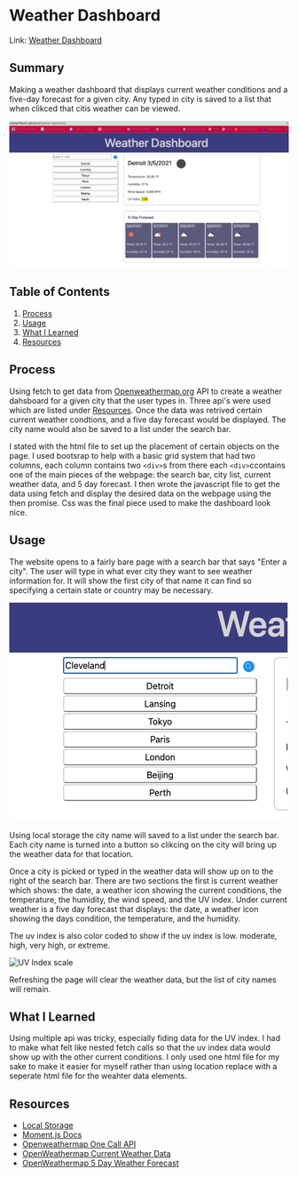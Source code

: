 # Weather Dashboard
Link: [Weather Dashboard](https://clairephillips51.github.io/weather-dashboard/)

## Summary
Making a weather dashboard that displays current weather conditions and a five-day forecast for a given city. Any typed in city is saved to a list that when clikced that citis weather can be viewed.

![Working Weather Dashboard](pictures/wx-dash.png)

## Table of Contents
1. [Process](#process)
2. [Usage](#usage)
3. [What I Learned](#what-i-learned)
4. [Resources](#resources)

## Process
Using fetch to get data from [Openweathermap.org](https://openweathermap.org/api) API to create a weather dahsboard for a given city that the user types in. Three api's were used which are listed under [Resources](#resources). Once the data was retrived certain current weather condtions, and a five day forecast would be displayed. The city name would also be saved to a list under the search bar. 

I stated with the html file to set up the placement of certain objects on the page. I used bootsrap to help with a basic grid system that had two columns, each column contains two `<div>`s from there each `<div>`ccontains one of the main pieces of the webpage: the search bar, city list, current weather data, and 5 day forecast.  I then wrote the javascript file to get the data using fetch and display the desired data on the webpage using the then promise.  Css was the final piece used to make the dashboard look nice. 

## Usage
The website opens to a fairly bare page with a search bar that says "Enter a city". The user will type in what ever city they want to see weather information for. It will show the first city of that name it can find so specifying a certain state or country may be necessary.

![Type in the city you want](pictures/city-search-bar.png)

Using local storage the city name will saved to a list under the search bar. Each city name is turned into a button so clikcing on the city will bring up the weather data for that location. 

Once a city is picked or typed in the weather data will show up on to the right of the search bar. There are two sections the first is current weather which shows: the date, a weather icon showing the current conditions, the temperature, the humidity, the wind speed, and the UV index. Under current weather is a five day forecast that displays: the date, a weather icon showing the days condition, the temperature, and the humidity.

The uv index is also color coded to show if the uv index is low. moderate, high, very high, or extreme.

![UV Index scale](picutres/UV-Index.jpg)

Refreshing the page will clear the weather data, but the list of city names will remain. 

## What I Learned
Using multiple api was tricky, especially fiding data for the UV index. I had to make what felt like nested fetch calls so that the uv index data would show up with the other current conditions. I only used one html file for my sake to make it easier for myself rather than using location replace with a seperate html file for the weahter data elements. 

## Resources
* [Local Storage](https://www.w3schools.com/jsref/prop_win_localstorage.asp)
* [Moment.js Docs](https://momentjs.com/docs/#/displaying/) 
* [Openweathermap One Call API](https://openweathermap.org/api/one-call-api)
* [OpenWeathermap Current Weather Data ](https://openweathermap.org/current)
* [OpenWeathermap 5 Day Weather Forecast ](https://openweathermap.org/forecast5#format) 
